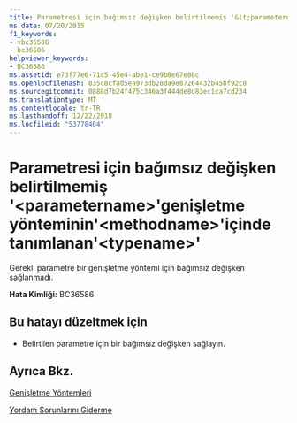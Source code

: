 ```yaml
---
title: Parametresi için bağımsız değişken belirtilmemiş '&lt;parametername&gt;'genişletme yönteminin'&lt;methodname&gt;'içinde tanımlanan'&lt;typename&gt;'
ms.date: 07/20/2015
f1_keywords:
- vbc36586
- bc36586
helpviewer_keywords:
- BC36586
ms.assetid: e73f77e6-71c5-45e4-abe1-ce9b0e67e08c
ms.openlocfilehash: 835c8cfad5ea973db28da9e87264432b45bf92c8
ms.sourcegitcommit: 0888d7b24f475c346a3f444de8d83ec1ca7cd234
ms.translationtype: MT
ms.contentlocale: tr-TR
ms.lasthandoff: 12/22/2018
ms.locfileid: "53778404"
---
```

# <a name="argument-not-specified-for-parameter-ltparameternamegt-of-extension-method-ltmethodnamegt-defined-in-lttypenamegt"></a>Parametresi için bağımsız değişken belirtilmemiş '&lt;parametername&gt;'genişletme yönteminin'&lt;methodname&gt;'içinde tanımlanan'&lt;typename&gt;'
Gerekli parametre bir genişletme yöntemi için bağımsız değişken sağlanmadı.  
  
 **Hata Kimliği:** BC36586  
  
## <a name="to-correct-this-error"></a>Bu hatayı düzeltmek için  
  
-   Belirtilen parametre için bir bağımsız değişken sağlayın.  
  
## <a name="see-also"></a>Ayrıca Bkz.  
 [Genişletme Yöntemleri](../../visual-basic/programming-guide/language-features/procedures/extension-methods.md)  
   
 [Yordam Sorunlarını Giderme](../../visual-basic/programming-guide/language-features/procedures/troubleshooting-procedures.md)
